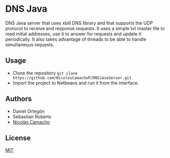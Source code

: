 # DNS Java

DNS Java server that uses xbill DNS library and that supports the UDP protocol to receive and response requests.
It uses a simple txt master file to read initial addresses, use it to answer for requests and update it periodically.
It also takes advantage of threads to be able to handle simultaneous requests.

## Usage

* Clone the repository `git clone https://github.com/NicolasCamachoP/DNSJavaServer.git`
* Import the project to Netbeans and run it from the interface.

## Authors

* Daniel Ortegón
* Sebastian Roberts
* [Nicolás Camacho](https://github.com/NicolasCamachoP)

## License 
[MIT](https://github.com/NicolasCamachoP/DNSJavaServer/blob/master/LICENSE)
